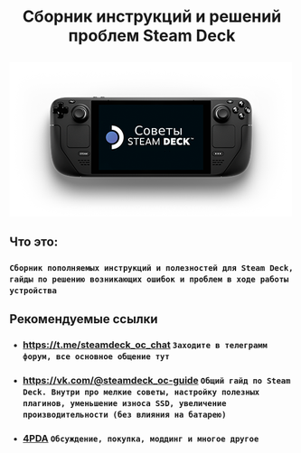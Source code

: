 <h1 align="center">Сборник инструкций и решений проблем Steam Deck</h1> 
<h2 align="center"
<hr>
</h2>

<p2 align="center"><img src="./deck.png"></p>

## Что это:
### ``` Сборник пополняемых инструкций и полезностей для Steam Deck, гайды по решению возникающих ошибок и проблем в ходе работы устройства ```

## Рекомендуемые ссылки
- ### https://t.me/steamdeck_oc_chat ``` Заходите в телеграмм форум, все основное общение тут ```

- ### https://vk.com/@steamdeck_oc-guide ```Общий гайд по Steam Deck. Внутри про мелкие советы, настройку полезных плагинов, уменьшение износа SSD, увеличение производительности (без влияния на батарею) ```

- ### [4PDA](https://4pda.to/forum/index.php?showtopic=1028788) ``` Обсуждение, покупка, моддинг и многое другое ```




